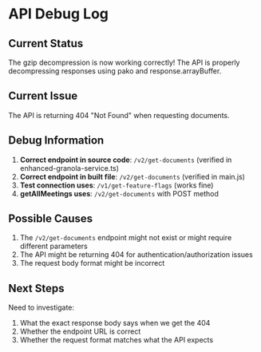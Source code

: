 # API Debug Log

## Current Status

The gzip decompression is now working correctly! The API is properly decompressing responses using pako and response.arrayBuffer.

## Current Issue

The API is returning 404 "Not Found" when requesting documents. 

## Debug Information

1. **Correct endpoint in source code**: `/v2/get-documents` (verified in enhanced-granola-service.ts)
2. **Correct endpoint in built file**: `/v2/get-documents` (verified in main.js)
3. **Test connection uses**: `/v1/get-feature-flags` (works fine)
4. **getAllMeetings uses**: `/v2/get-documents` with POST method

## Possible Causes

1. The `/v2/get-documents` endpoint might not exist or might require different parameters
2. The API might be returning 404 for authentication/authorization issues
3. The request body format might be incorrect

## Next Steps

Need to investigate:
1. What the exact response body says when we get the 404
2. Whether the endpoint URL is correct
3. Whether the request format matches what the API expects
